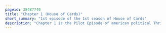 ```yaml
---
pageid: 38487740
title: "Chapter 1 (House of Cards)"
short_summary: "1st episode of the 1st season of House of Cards"
description: "Chapter 1 is the Pilot Episode of american political Thriller Drama - Television Series House of Cards and is the first Episode of the first Season. It premiered on February 1, 2013, when it was released along with the Rest of the first Season on the American Streaming Service Netflix. This Episode became the first Streaming Television Webisode to earn primetime Emmy Awards and Nominations. 'Chapter 1' was written by series developer Beau Willimon and directed by executive producer David Fincher. The Episode also earned 3 other Emmy Nominations as well as Writers Guild of America Award for Television: episodic Drama and Directors Guild of America Award for outstanding Directing – Drama Series Nominations."
---
```

